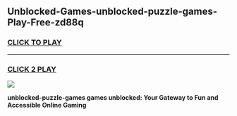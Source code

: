 
## Unblocked-Games-unblocked-puzzle-games-Play-Free-zd88q
<h3>
<a href="https://premium76.site?title=unblocked-puzzle-games&ref=20A">CLICK TO PLAY</a></h3>
<hr>

<h3>
<a href="https://premium76.site?title=unblocked-puzzle-games&ref=20A">CLICK 2 PLAY</a>
  
</h3>

<a href="https://premium76.site?title=unblocked-puzzle-games&ref=20A"><img src="https://clearcache.store/games.png"></a>


**unblocked-puzzle-games games unblocked: Your Gateway to Fun and Accessible Online Gaming**
